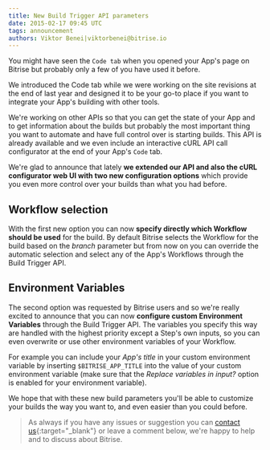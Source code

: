 ```yaml
---
title: New Build Trigger API parameters
date: 2015-02-17 09:45 UTC
tags: announcement
authors: Viktor Benei|viktorbenei@bitrise.io
---
```


You might have seen the `Code tab` when you opened your
App's page on Bitrise but probably only a few of you have
used it before.

We introduced the Code tab while we were working on the
site revisions at the end of last year and designed it to
be your go-to place if you want to integrate your
App's building with other tools.

We're working on other APIs so that you can get the state
of your App and to get information about the builds
but probably the most important thing you want to automate
and have full control over is starting builds. This
API is already available and we even include an
interactive cURL API call configurator at the end of your
App's `Code` tab.

We're glad to announce that lately **we extended our API
and also the cURL configurator web UI with two new
configuration options** which provide you even more
control over your builds than what you had before.

## Workflow selection

With the first new option you can now **specify directly
which Workflow should be used** for the build.
By default Bitrise selects the Workflow for the build
based on the *branch* parameter but from now on
you can override the automatic selection and
select any of the App's Workflows through
the Build Trigger API.

## Environment Variables

The second option was requested by Bitrise users
and so we're really excited to announce that
you can now **configure custom Environment Variables**
through the Build Trigger API. The variables
you specify this way are handled with the highest
priority except a Step's own inputs,
so you can even overwrite or use other
environment variables of your Workflow.

For example you can include your *App's
title* in your custom environment variable
by inserting `$BITRISE_APP_TITLE` into the value
of your custom environment variable (make sure
that the *Replace variables in input?* option is enabled
for your environment variable).

We hope that with these new build parameters
you'll be able to customize your builds the way you
want to, and even easier than you could before.

> As always if you have any issues or suggestion
> you can [contact us](http://www.bitrise.io/contact?utm_source=blog&utm_medium=blog&utm_campaign=bitrise){:target="_blank"}
> or leave a comment below,
> we're happy to help
> and to discuss about Bitrise.
